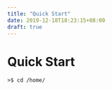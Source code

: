 ```yaml
---
title: "Quick Start"
date: 2019-12-18T18:23:15+08:00
draft: true
---
```


# Quick Start
`>$ cd /home/`